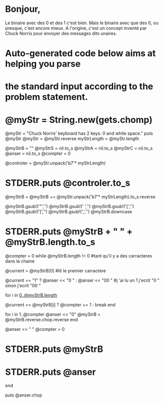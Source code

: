 # Bonjour,

Le binaire avec des 0 et des 1 c'est bien. Mais le binaire avec que des 0, ou presque, c'est encore mieux. A l'origine, c'est un concept inventé par Chuck Norris pour envoyer des messages dits unaires.

# Auto-generated code below aims at helping you parse
# the standard input according to the problem statement.

 # @myStr = String.new(gets.chomp)
@myStr = "Chuck Norris' keyboard has 2 keys: 0 and white space."
puts @myStr
@myStr = @myStr.reverse
myStrLength = @myStr.length

@myStrB = ""
@myStrS = nil.to_s
@myStrA = nil.to_s
@myStrC = nil.to_s
@anser = nil.to_s
@compter = 0

@controler =  @myStr.unpack('b7'* myStrLength)
 # STDERR.puts @controler.to_s


@myStrB = @myStrB += @myStr.unpack('b7'* myStrLength).to_s.reverse



@myStrB.gsub!('"','')
@myStrB.gsub!(' ','')
@myStrB.gsub!('[','')
@myStrB.gsub!(']','')
@myStrB.gsub!(',','')
@myStrB.downcase
# STDERR.puts @myStrB + " " + @myStrB.length.to_s
@compter = 0
while @myStrB.length != 0 #tant qu'il y a des carracteres dans la chaine

@current = @myStrB[0] #lit le premier carractere

@current == "1" ? @anser << "0 " : @anser << "00 " #j 'ai lu un 1 j'ecrit "0 " sinon j'ecrit "00 "


for i in 0..@myStrB.length

@current == @myStrB[i] ? @compter += 1 : break
end

for i in 1..@compter
@anser << "0"
@myStrB = @myStrB.reverse.chop.reverse
end

@anser << " "
@compter = 0


# STDERR.puts @myStrB
# STDERR.puts @anser

end

 puts @anser.chop
